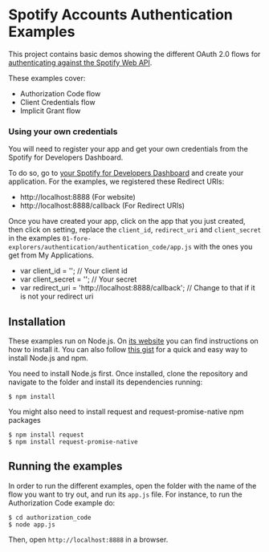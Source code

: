 # Spotify Accounts Authentication Examples

This project contains basic demos showing the different OAuth 2.0 flows for [authenticating against the Spotify Web API](https://developer.spotify.com/web-api/authorization-guide/).

These examples cover:

* Authorization Code flow
* Client Credentials flow
* Implicit Grant flow

### Using your own credentials
You will need to register your app and get your own credentials from the Spotify for Developers Dashboard.

To do so, go to [your Spotify for Developers Dashboard](https://beta.developer.spotify.com/dashboard) and create your application. For the examples, we registered these Redirect URIs:

* http://localhost:8888 (For website)
* http://localhost:8888/callback (For Redirect URIs)

Once you have created your app, click on the app that you just created, then click on setting, replace the `client_id`, `redirect_uri` and `client_secret` in the examples `01-fore-explorers/authentication/authentication_code/app.js` with the ones you get from My Applications.

* var client_id = ''; // Your client id
* var client_secret = ''; // Your secret
* var redirect_uri = 'http://localhost:8888/callback'; // Change to that if it is not your redirect uri 

## Installation

These examples run on Node.js. On [its website](http://www.nodejs.org/download/) you can find instructions on how to install it. You can also follow [this gist](https://gist.github.com/isaacs/579814) for a quick and easy way to install Node.js and npm.

You need to install Node.js first. Once installed, clone the repository and navigate to the folder and install its dependencies running:

    $ npm install
    
You might also need to install request and request-promise-native npm packages

    $ npm install request
    $ npm install request-promise-native



## Running the examples
In order to run the different examples, open the folder with the name of the flow you want to try out, and run its `app.js` file. For instance, to run the Authorization Code example do:

    $ cd authorization_code
    $ node app.js

Then, open `http://localhost:8888` in a browser.
